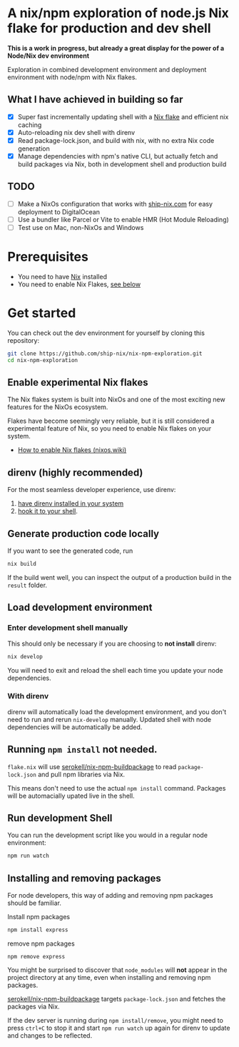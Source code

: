 # A nix/npm exploration of node.js Nix flake for production and dev shell

**This is a work in progress, but already a great display for the power of a Node/Nix dev environment**

Exploration in combined development environment and deployment environment with node/npm with Nix flakes.

## What I have achieved in building so far

- [x] Super fast incrementally updating shell with a [Nix flake](https://nixos.wiki/wiki/Flakes) and efficient nix caching
- [x] Auto-reloading nix dev shell with direnv
- [x] Read package-lock.json, and build with nix, with no extra Nix code generation
- [x] Manage dependencies with npm's native CLI, but actually fetch and build packages via Nix, both in development shell and production build

## TODO

- [ ] Make a NixOs configuration that works with [ship-nix.com](https://ship-nix/com) for easy deployment to DigitalOcean
- [ ] Use a bundler like Parcel or Vite to enable HMR (Hot Module Reloading)
- [ ] Test use on Mac, non-NixOs and Windows

# Prerequisites

- You need to have [Nix](https://nixos.org/download.html#download-nix) installed
- You need to enable Nix Flakes, [see below](#)

# Get started

You can check out the dev environment for yourself by cloning this repository:

```bash
git clone https://github.com/ship-nix/nix-npm-exploration.git
cd nix-npm-exploration
```

## Enable experimental Nix flakes

The Nix flakes system is built into NixOs and one of the most exciting new features for the NixOs ecosystem.

Flakes have become seemingly very reliable, but it is still considered a experimental feature of Nix, so you need to enable Nix flakes on your system.

- [How to enable Nix flakes (nixos.wiki)](<(https://nixos.wiki/wiki/Flakes#Enable_flakes)>)

## direnv (highly recommended)

For the most seamless developer experience, use direnv:

1. [have direnv installed in your system](https://direnv.net/docs/installation.html)
2. [hook it to your shell](https://direnv.net/docs/hook.html).

## Generate production code locally

If you want to see the generated code, run

```bash
nix build
```

If the build went well, you can inspect the output of a production build in the `result` folder.

## Load development environment

### Enter development shell manually

This should only be necessary if you are choosing to **not install** direnv:

```bash
nix develop
```

You will need to exit and reload the shell each time you update your node dependencies.

### With direnv

direnv will automatically load the development environment, and you don't need to run and rerun `nix-develop` manually. Updated shell with node dependencies will be automatically be added.

## Running `npm install` not needed.

`flake.nix` will use [serokell/nix-npm-buildpackage](https://github.com/serokell/nix-npm-buildpackage) to read `package-lock.json` and pull npm libraries via Nix.

This means don't need to use the actual `npm install` command. Packages will be automacially upated live in the shell.

## Run development Shell

You can run the development script like you would in a regular node environment:

```bash
npm run watch
```

## Installing and removing packages

For node developers, this way of adding and removing npm packages should be familiar.

Install npm packages

```bash
npm install express
```

remove npm packages

```
npm remove express
```

You might be surprised to discover that `node_modules` will **not** appear in the project directory at any time, even when installing and removing npm packages.

[serokell/nix-npm-buildpackage](https://github.com/serokell/nix-npm-buildpackage) targets `package-lock.json` and fetches the packages via Nix.

If the dev server is running during `npm install/remove`, you might need to press `ctrl+C` to stop it and start `npm run watch` up again for direnv to update and changes to be reflected.
